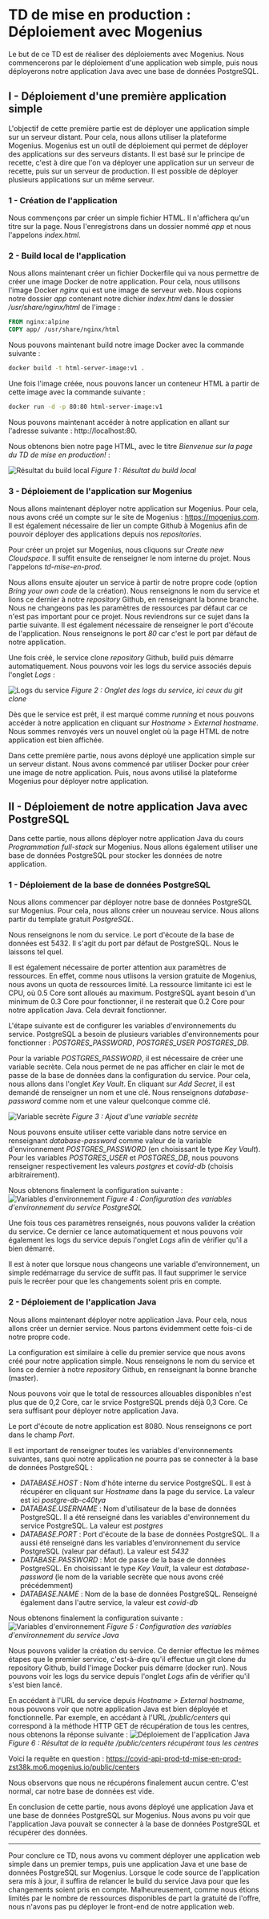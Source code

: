 # TD de mise en production : Déploiement avec Mogenius

Le but de ce TD est de réaliser des déploiements avec Mogenius. Nous commencerons par le déploiement d'une application web simple, puis nous déployerons notre application Java avec une base de données PostgreSQL.

## I - Déploiement d'une première application simple

L'objectif de cette première partie est de déployer une application simple sur un serveur distant. Pour cela, nous allons utiliser la plateforme Mogenius.
Mogenius est un outil de déploiement qui permet de déployer des applications sur des serveurs distants. Il est basé sur le principe de recette, c'est à dire que l'on va déployer une application sur un serveur de recette, puis sur un serveur de production. Il est possible de déployer plusieurs applications sur un même serveur.

### 1 - Création de l'application

Nous commençons par créer un simple fichier HTML. Il n'affichera qu'un titre sur la page. Nous l'enregistrons dans un dossier nommé *app* et nous l'appelons *index.html*.

### 2 - Build local de l'application

Nous allons maintenant créer un fichier Dockerfile qui va nous permettre de créer une image Docker de notre application. Pour cela, nous utilisons l'image Docker *nginx* qui est une image de serveur web. Nous copions notre dossier *app* contenant notre dichier *index.html* dans le dossier */usr/share/nginx/html* de l'image :

```Dockerfile
FROM nginx:alpine 
COPY app/ /usr/share/nginx/html
```

Nous pouvons maintenant build notre image Docker avec la commande suivante :
```bash
docker build -t html-server-image:v1 .
```

Une fois l'image créée, nous pouvons lancer un conteneur HTML à partir de cette image avec la commande suivante :
```bash
docker run -d -p 80:80 html-server-image:v1
```

Nous pouvons maintenant accéder à notre application en allant sur l'adresse suivante : http://localhost:80.

Nous obtenons bien notre page HTML, avec le titre *Bienvenue sur la page du TD de mise en production!* :

![Résultat du build local](/images/build_local_resultat.png "Page HTML")
*Figure 1 : Résultat du build local*

### 3 - Déploiement de l'application sur Mogenius

Nous allons maintenant déployer notre application sur Mogenius. Pour cela, nous avons créé un compte sur le site de Mogenius : https://mogenius.com. Il est également nécessaire de lier un compte Github à Mogenius afin de pouvoir déployer des applications depuis nos *repositories*.

Pour créer un projet sur Mogenius, nous cliquons sur *Create new Cloudspace*.
Il suffit ensuite de renseigner le nom interne du projet. Nous l'appelons *td-mise-en-prod*.

Nous allons ensuite ajouter un service à partir de notre propre code (option *Bring your own code* de la création). Nous renseignons le nom du service et lions ce dernier à notre *repository* Github, en renseignant la bonne branche. Nous ne changeons pas les paramètres de ressources par défaut car ce n'est pas important pour ce projet. Nous reviendrons sur ce sujet dans la partie suivante. Il est également nécessaire de renseigner le port d'écoute de l'application. Nous renseignons le port *80* car c'est le port par défaut de notre application.

Une fois créé, le service clone *repository* Github, build puis démarre automatiquement. Nous pouvons voir les logs du service associés depuis l'onglet *Logs* :

![Logs du service](/images/logs_service.png "Logs du service")
*Figure 2 : Onglet des logs du service, ici ceux du git clone*

Dès que le service est prêt, il est marqué comme *running* et nous pouvons accéder à notre application en cliquant sur *Hostname > External hostname*. Nous sommes renvoyés vers un nouvel onglet où la page HTML de notre application est bien affichée.

Dans cette première partie, nous avons déployé une application simple sur un serveur distant. Nous avons commencé par utiliser Docker pour créer une image de notre application. Puis, nous avons utilisé la plateforme Mogenius pour déployer notre application. 


## II - Déploiement de notre application Java avec PostgreSQL

Dans cette partie, nous allons déployer notre application Java du cours *Programmation full-stack* sur Mogenius. Nous allons également utiliser une base de données PostgreSQL pour stocker les données de notre application.

### 1 - Déploiement de la base de données PostgreSQL

Nous allons commencer par déployer notre base de données PostgreSQL sur Mogenius. Pour cela, nous allons créer un nouveau service. Nous allons partir du template gratuit *PostgreSQL*.

Nous renseignons le nom du service. Le port d'écoute de la base de données est 5432. Il s'agit du port par défaut de PostgreSQL. Nous le laissons tel quel.

Il est également nécessaire de porter attention aux paramètres de ressources. En effet, comme nous utlisons la version gratuite de Mogenius, nous avons un quota de ressources limité. La ressource limitante ici est le CPU, où 0.5 Core sont alloués au maximum. PostgreSQL ayant besoin d'un minimum de 0.3 Core pour fonctionner, il ne resterait que 0.2 Core pour notre application Java. Cela devrait fonctionner.

L'étape suivante est de configurer les variables d'environnements du service. PostgreSQL a besoin de plusieurs variables d'environnements pour fonctionner : *POSTGRES_PASSWORD*, *POSTGRES_USER* *POSTGRES_DB*. 

Pour la variable *POSTGRES_PASSWORD*, il est nécessaire de créer une variable secrète. Cela nous permet de ne pas afficher en clair le mot de passe de la base de données dans la configuration du service. Pour cela, nous allons dans l'onglet *Key Vault*. En cliquant sur *Add Secret*, il est demandé de renseigner un nom et une clé. Nous renseignons *database-password* comme nom et une valeur quelconque comme clé. 

![Variable secrète](/images/key_vault.png "Variable secrète")
*Figure 3 : Ajout d'une variable secrète*

Nous pouvons ensuite utiliser cette variable dans notre service en renseignant *database-password* comme valeur de la variable d'environnement *POSTGRES_PASSWORD* (en choisissant le type *Key Vault*). Pour les variables *POSTGRES_USER* et *POSTGRES_DB*, nous pouvons renseigner respectivement les valeurs *postgres* et *covid-db* (choisis arbitrairement).

Nous obtenons finalement la configuration suivante :
![Variables d'environnement](/images/variables_environnement_postgresql.png "Variables d'environnement")
*Figure 4 : Configuration des variables d'environnement du service PostgreSQL*

Une fois tous ces paramètres renseignés, nous pouvons valider la création du service. Ce dernier ce lance automatiquement et nous pouvons voir également les logs du service depuis l'onglet *Logs* afin de vérifier qu'il a bien démarré.

Il est à noter que lorsque nous changeons une variable d'environnement, un simple redémarrage du service de suffit pas. Il faut supprimer le service puis le recréer pour que les changements soient pris en compte.

### 2 - Déploiement de l'application Java

Nous allons maintenant déployer notre application Java. Pour cela, nous allons créer un dernier service. Nous partons évidemment cette fois-ci de notre propre code. 

La configuration est similaire à celle du premier service que nous avons créé pour notre application simple. Nous renseignons le nom du service et lions ce dernier à notre *repository* Github, en renseignant la bonne branche (master). 

Nous pouvons voir que le total de ressources allouables disponibles n'est plus que de 0,2 Core, car le srvice PostgreSQL prends déjà 0,3 Core. Ce sera suffisant pour déployer notre application Java.

Le port d'écoute de notre application est 8080. Nous renseignons ce port dans le champ *Port*.

Il est important de renseigner toutes les variables d'environnements suivantes, sans quoi notre application ne pourra pas se connecter à la base de données PostgreSQL :
- *DATABASE.HOST* : Nom d'hôte interne du service PostgreSQL. Il est à récupérer en cliquant sur *Hostname* dans la page du service. La valeur est ici *postgre-db-c40tya*
- *DATABASE.USERNAME* : Nom d'utilisateur de la base de données PostgreSQL. Il a été renseigné dans les variables d'environnement du service PostgreSQL. La valeur est *postgres*
- *DATABASE.PORT* : Port d'écoute de la base de données PostgreSQL. Il a aussi été renseigné dans les variables d'environnement du service PostgreSQL (valeur par défaut). La valeur est *5432*
- *DATABASE.PASSWORD* : Mot de passe de la base de données PostgreSQL. En choisissant le type *Key Vault*, la valeur est *database-password* (le nom de la variable secrète que nous avons créé précédemment)
- *DATABASE.NAME* : Nom de la base de données PostgreSQL. Renseigné également dans l'autre service, la valeur est *covid-db*

Nous obtenons finalement la configuration suivante :
![Variables d'environnement](/images/variables_environnement_java.png "Variables d'environnement")
*Figure 5 : Configuration des variables d'environnement du service Java*

Nous pouvons valider la création du service. Ce dernier effectue les mêmes étapes que le premier service, c'est-à-dire qu'il effectue un git clone du repository Github, build l'image Docker puis démarre (docker run). Nous pouvons voir les logs du service depuis l'onglet *Logs* afin de vérifier qu'il s'est bien lancé.

En accédant à l'URL du service depuis *Hostname > External hostname*, nous pouvons voir que notre application Java est bien déployée et fonctionnelle. Par exemple, en accédant à l'URL */public/centers* qui correspond à la méthode HTTP GET de récupération de tous les centres, nous obtenons la réponse suivante :
![Déploiement de l'application Java](/images/deploiement_java.png "Déploiement de l'application Java")
*Figure 6 : Résultat de la requête /public/centers récupérant tous les centres*

Voici la requête en question : https://covid-api-prod-td-mise-en-prod-zst38k.mo6.mogenius.io/public/centers

Nous observons que nous ne récupérons finalement aucun centre. C'est normal, car notre base de données est vide.

En conclusion de cette partie, nous avons déployé une application Java et une base de données PostgreSQL sur Mogenius. Nous avons pu voir que l'application Java pouvait se connecter à la base de données PostgreSQL et récupérer des données.
____

Pour conclure ce TD, nous avons vu comment déployer une application web simple dans un premier temps, puis une application Java et une base de données PostgreSQL sur Mogenius. Lorsque le code source de l'application sera mis à jour, il suffira de relancer le build du service Java pour que les changements soient pris en compte.
Malheureusement, comme nous étions limités par le nombre de ressources disponibles de part la gratuité de l'offre, nous n'avons pas pu déployer le front-end de notre application web.
